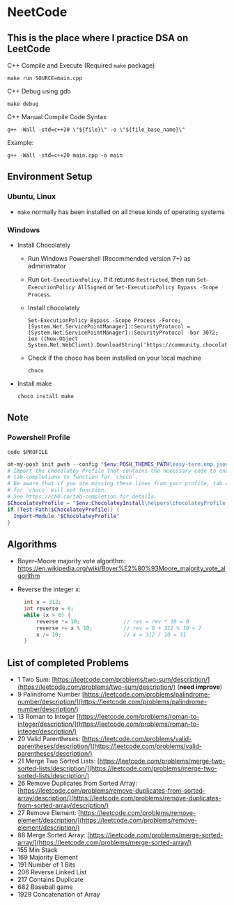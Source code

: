 # NeetCode
## This is the place where I practice DSA on LeetCode

C++ Compile and Execute (Required ```make``` package)
```
make run SOURCE=main.cpp
```

C++ Debug using gdb
```
make debug
```

C++ Manual Compile Code Syntax
```
g++ -Wall -std=c++20 \"${file}\" -o \"${file_base_name}\"
```

Example:
```
g++ -Wall -std=c++20 main.cpp -o main
```

## Environment Setup 
### Ubuntu, Linux
- ```make``` normally has been installed on all these kinds of operating systems

### Windows

- Install Chocolately
    - Run Windows Powershell (Recommended version 7+) as administrator
    - Run ```Get-ExecutionPolicy```. If it returns ```Restricted```, then run ```Set-ExecutionPolicy AllSigned``` or ```Set-ExecutionPolicy Bypass -Scope Process```.

    - Install chocolately
        ```shell
        Set-ExecutionPolicy Bypass -Scope Process -Force; [System.Net.ServicePointManager]::SecurityProtocol = [System.Net.ServicePointManager]::SecurityProtocol -bor 3072; iex ((New-Object System.Net.WebClient).DownloadString('https://community.chocolatey.org/install.ps1'))
        ```
    
    - Check if the choco has been installed on your local machine
        ```
        choco
        ```

- Install make

    ```
    choco install make
    ```



## Note
### Powershell Profile
```shell
code $PROFILE
```

```ps1
oh-my-posh init pwsh --config "$env:POSH_THEMES_PATH\easy-term.omp.json" | Invoke-Expression
# Import the Chocolatey Profile that contains the necessary code to enable
# tab-completions to function for `choco`.
# Be aware that if you are missing these lines from your profile, tab completion
# for `choco` will not function.
# See https://ch0.co/tab-completion for details.
$ChocolateyProfile = "$env:ChocolateyInstall\helpers\chocolateyProfile.psm1"
if (Test-Path($ChocolateyProfile)) {
  Import-Module "$ChocolateyProfile"
}
```

## Algorithms
- Boyer–Moore majority vote algorithm: https://en.wikipedia.org/wiki/Boyer%E2%80%93Moore_majority_vote_algorithm

- Reverse the integer x:
  ```cpp
    int x = 312;
    int reverse = 0;
    while (x > 0) {
        reverse *= 10;              // rev = rev * 10 = 0
        reverse += x % 10;          // rev = 0 + 312 % 10 = 2
        x /= 10;                    // x = 312 / 10 = 31
    }
  ```


## List of completed Problems
- 1 Two Sum: [https://leetcode.com/problems/two-sum/description/](https://leetcode.com/problems/two-sum/description/) (__need improve__)
- 9 Palindrome Number [https://leetcode.com/problems/palindrome-number/description/](https://leetcode.com/problems/palindrome-number/description/)
- 13 Roman to Integer [https://leetcode.com/problems/roman-to-integer/description/](https://leetcode.com/problems/roman-to-integer/description/)
- 20 Valid Parentheses: [https://leetcode.com/problems/valid-parentheses/description/](https://leetcode.com/problems/valid-parentheses/description/)
- 21 Merge Two Sorted Lists: [https://leetcode.com/problems/merge-two-sorted-lists/description/](https://leetcode.com/problems/merge-two-sorted-lists/description/)
- 26 Remove Duplicates from Sorted Array: [https://leetcode.com/problems/remove-duplicates-from-sorted-array/description/](https://leetcode.com/problems/remove-duplicates-from-sorted-array/description/)
- 27 Remove Element: [https://leetcode.com/problems/remove-element/description/](https://leetcode.com/problems/remove-element/description/)
- 88 Merge Sorted Array: [https://leetcode.com/problems/merge-sorted-array/](https://leetcode.com/problems/merge-sorted-array/)
- 155 Min Stack
- 169 Majority Element
- 191 Number of 1 Bits
- 206 Reverse Linked List
- 217 Contains Duplicate
- 682 Baseball game
- 1929 Concatenation of Array
